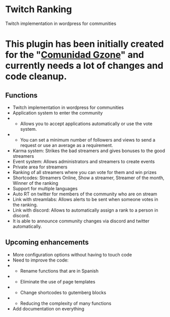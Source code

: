 # Twitch Ranking
 Twitch implementation in wordpress for communities

# This plugin has been initially created for the "[Comunidad Gzone](https://comunidadgzone.es)" and currently needs a lot of changes and code cleanup.
 
## Functions
 * Twitch implementation in wordpress for communities
 * Application system to enter the community
 * * Allows you to accept applications automatically or use the vote system.
 * * You can set a minimum number of followers and views to send a request or use an average as a requirement.
 * Karma system: Strikes the bad streamers and gives bonuses to the good streamers
 * Event system: Allows administrators and streamers to create events
 * Private area for streamers
 * Ranking of all streamers where you can vote for them and win prizes
 * Shortcodes: Streamers Online, Show a streamer, Streamer of the month, Winner of the ranking
 * Support for multiple languages
 * Auto RT on twitter for members of the community who are on stream
 * Link with streamlabs: Allows alerts to be sent when someone votes in the ranking.
 * Link with discord: Allows to automatically assign a rank to a person in discord.
 * It is able to announce community changes via discord and twitter automatically.
 
## Upcoming enhancements
 * More configuration options without having to touch code
 * Need to improve the code:  
 * * Rename functions that are in Spanish
 * * Eliminate the use of page templates
 * * Change shortcodes to gutemberg blocks
 * * Reducing the complexity of many functions
 * Add documentation on everything
